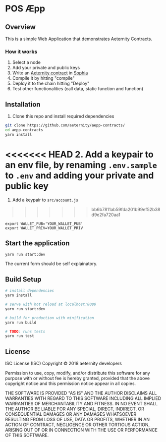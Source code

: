 # POS Æpp

## Overview

This is a simple Web Application that demonstrates Aeternity Contracts.

### How it works

1. Select a node
2. Add your private and public keys
3. Write an [Aeternity contract](https://github.com/aeternity/protocol/tree/master/contracts) in [Sophia](https://github.com/aeternity/protocol/blob/master/contracts/sophia.md)
4. Compile it by hitting "compile"
5. Deploy it to the chain hitting "Deploy"
6. Test other functionalities (call data, static function and function)

## Installation

1. Clone this repo and install required dependencies
```bash
git clone https://github.com/aeternity/aepp-contracts/
cd aepp-contracts
yarn install
```
<<<<<<< HEAD
2. Add a keypair to an env file, by renaming `.env.sample` to `.env` and adding your private and public key
=======
1. Add a keypair to `src/account.js`
>>>>>>> bb6b7811ab59fda201b99ef52b38d9e2fa720aa1
```
export WALLET_PUB='YOUR_WALLET_PUB'
export WALLET_PRIV=YOUR_WALLET_PRIV
```

## Start the application

```
yarn run start:dev
```

The current form should be self explainatory.

## Build Setup

``` bash
# install dependencies
yarn install

# serve with hot reload at localhost:8080
yarn run start:dev

# build for production with minification
yarn run build

# TODO: runs tests
yarn run test

```

## License

ISC License (ISC)
Copyright © 2018 aeternity developers

Permission to use, copy, modify, and/or distribute this software for any purpose
with or without fee is hereby granted, provided that the above copyright notice
and this permission notice appear in all copies.

THE SOFTWARE IS PROVIDED "AS IS" AND THE AUTHOR DISCLAIMS ALL WARRANTIES WITH
REGARD TO THIS SOFTWARE INCLUDING ALL IMPLIED WARRANTIES OF MERCHANTABILITY AND
FITNESS. IN NO EVENT SHALL THE AUTHOR BE LIABLE FOR ANY SPECIAL, DIRECT,
INDIRECT, OR CONSEQUENTIAL DAMAGES OR ANY DAMAGES WHATSOEVER RESULTING FROM LOSS
OF USE, DATA OR PROFITS, WHETHER IN AN ACTION OF CONTRACT, NEGLIGENCE OR OTHER
TORTIOUS ACTION, ARISING OUT OF OR IN CONNECTION WITH THE USE OR PERFORMANCE OF
THIS SOFTWARE.
